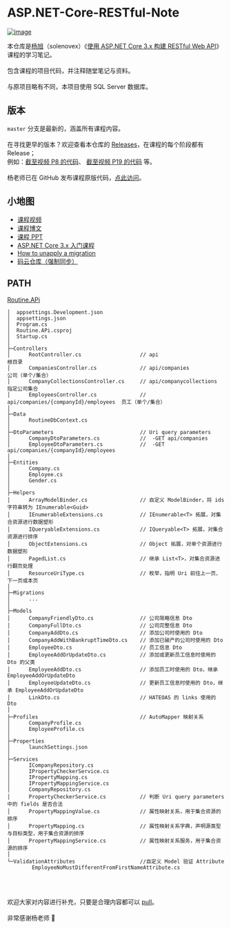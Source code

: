# ASP.NET-Core-RESTful-Note

[![image](https://raw.githubusercontent.com/Surbowl/ASP.NET-Core-RESTful-Note/master/cover.jpg)](https://www.bilibili.com/video/av77957694)

本仓库是[杨旭](https://www.cnblogs.com/cgzl/)（solenovex）《[使用 ASP.NET Core 3.x 构建 RESTful Web API](https://www.bilibili.com/video/av77957694)》课程的学习笔记。
<br><br>
包含课程的项目代码，并注释随堂笔记与资料。
<br><br>
与原项目略有不同，本项目使用 SQL Server 数据库。

## 版本
`master` 分支是最新的，涵盖所有课程内容。
<br><br>
在寻找更早的版本？欢迎查看本仓库的 [Releases](https://github.com/Surbowl/ASP.NET-Core-RESTful-Note/releases)，在课程的每个阶段都有 Release；
<br>
例如：[截至视频 P8 的代码](https://github.com/Surbowl/ASP.NET-Core-RESTful-Note/releases/tag/P8)、 [截至视频 P19 的代码](https://github.com/Surbowl/ASP.NET-Core-RESTful-Note/releases/tag/P19) 等。
<br><br>
杨老师已在 GitHub 发布课程原版代码，[点此访问](https://github.com/solenovex/ASP.NET-Core-3.x-REST-API-Tutorial-Code)。

## 小地图
- [课程视频](https://www.bilibili.com/video/av77957694)
- [课程博文](https://www.cnblogs.com/cgzl/p/11814971.html)
- [课程 PPT](https://github.com/solenovex/ASP.NET-Core-3.x-REST-API-Tutorial-Code/tree/master/PPT)
- [ASP.NET Core 3.x 入门课程](https://www.bilibili.com/video/av65313713)
- [How to unapply a migration](https://stackoverflow.com/questions/38192450/how-to-unapply-a-migration-in-asp-net-core-with-ef-core)
- [码云仓库（强制同步）](https://gitee.com/surbowl/ASP.NET-Core-RESTful-Note)

## PATH
[Routine.APi](https://github.com/Surbowl/ASP.NET-Core-RESTful-Note/tree/master/Routine/Routine.APi)
```
│  appsettings.Development.json
│  appsettings.json
│  Program.cs
│  Routine.APi.csproj
│  Startup.cs
│
├─Controllers
│      RootController.cs                   // api                                  根目录
│      CompaniesController.cs              // api/companies                        公司（单个/集合）
│      CompanyCollectionsController.cs     // api/companycollections               指定公司集合
│      EmployeesController.cs              // api/companies/{companyId}/employees  员工（单个/集合）
│      
├─Data
│      RoutineDbContext.cs
│      
├─DtoParameters                            // Uri query parameters
│      CompanyDtoParameters.cs             //  -GET api/companies   
│      EmployeeDtoParameters.cs            //  -GET api/companies/{companyId}/employees
│      
├─Entities
│      Company.cs
│      Employee.cs
│      Gender.cs
│      
├─Helpers
│      ArrayModelBinder.cs                 // 自定义 ModelBinder，将 ids 字符串转为 IEnumerable<Guid>
│      IEnumerableExtensions.cs            // IEnumerable<T> 拓展，对集合资源进行数据塑形
│      IQueryableExtensions.cs             // IQueryable<T> 拓展，对集合资源进行排序
│      ObjectExtensions.cs                 // Object 拓展，对单个资源进行数据塑形
│      PagedList.cs                        // 继承 List<T>，对集合资源进行翻页处理
│      ResourceUriType.cs                  // 枚举，指明 Uri 前往上一页、下一页或本页
│      
├─Migrations
│      ...
│      
├─Models
│      CompanyFriendlyDto.cs               // 公司简略信息 Dto
│      CompanyFullDto.cs                   // 公司完整信息 Dto
│      CompanyAddDto.cs                    // 添加公司时使用的 Dto
│      CompanyAddWithBankruptTimeDto.cs    // 添加已破产的公司时使用的 Dto
│      EmployeeDto.cs                      // 员工信息 Dto
│      EmployeeAddOrUpdateDto.cs           // 添加或更新员工信息时使用的 Dto 的父类
│      EmployeeAddDto.cs                   // 添加员工时使用的 Dto，继承 EmployeeAddOrUpdateDto
│      EmployeeUpdateDto.cs                // 更新员工信息时使用的 Dto，继承 EmployeeAddOrUpdateDto
│      LinkDto.cs                          // HATEOAS 的 links 使用的 Dto
│     
├─Profiles                                 // AutoMapper 映射关系
│      CompanyProfile.cs
│      EmployeeProfile.cs
│      
├─Properties
│      launchSettings.json
│      
├─Services
│      ICompanyRepository.cs
│      IPropertyCheckerService.cs
│      IPropertyMapping.cs
│      IPropertyMappingService.cs
│      CompanyRepository.cs
│      PropertyCheckerService.cs           // 判断 Uri query parameters 中的 fields 是否合法
│      PropertyMappingValue.cs             // 属性映射关系，用于集合资源的排序
│      PropertyMapping.cs                  // 属性映射关系字典，声明源类型与目标类型，用于集合资源的排序
│      PropertyMappingService.cs           // 属性映射关系服务，用于集合资源的排序
│      
└─ValidationAttributes                     //自定义 Model 验证 Attribute
        EmployeeNoMustDifferentFromFirstNameAttribute.cs  
        
```

<br><br>
欢迎大家对内容进行补充，只要是合理内容都可以 [pull](https://github.com/Surbowl/ASP.NET-Core-RESTful-Note/pulls)。
<br><br>
非常感谢杨老师 🤗

